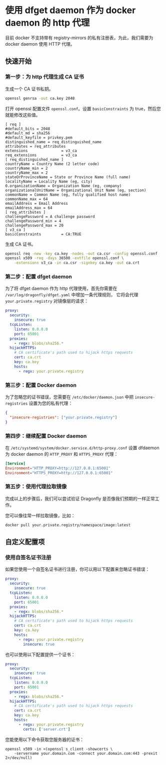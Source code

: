 # 使用 dfget daemon 作为 docker daemon 的 http 代理

目前 docker 不支持带有 registry-mirrors 的私有注册表，为此，我们需要为 docker daemon 使用 HTTP 代理。

## 快速开始

### 第一步：为 http 代理生成 CA 证书

生成一个 CA 证书私钥。

```bash
openssl genrsa -out ca.key 2048
```

打开 openssl 配置文件 `openssl.conf`。设置 `basicConstraints` 为 true，然后您就能修改这些值。

```text
[ req ]
#default_bits = 2048
#default_md = sha256
#default_keyfile = privkey.pem
distinguished_name = req_distinguished_name
attributes = req_attributes
extensions               = v3_ca
req_extensions           = v3_ca
[ req_distinguished_name ]
countryName = Country Name (2 letter code)
countryName_min = 2
countryName_max = 2
stateOrProvinceName = State or Province Name (full name)
localityName = Locality Name (eg, city)
0.organizationName = Organization Name (eg, company)
organizationalUnitName = Organizational Unit Name (eg, section)
commonName = Common Name (eg, fully qualified host name)
commonName_max = 64
emailAddress = Email Address
emailAddress_max = 64
[ req_attributes ]
challengePassword = A challenge password
challengePassword_min = 4
challengePassword_max = 20
[ v3_ca ]
basicConstraints         = CA:TRUE
```

生成 CA 证书。

```bash
openssl req -new -key ca.key -nodes -out ca.csr -config openssl.conf
openssl x509 -req -days 36500 -extfile openssl.conf \
    -extensions v3_ca -in ca.csr -signkey ca.key -out ca.crt
```

### 第二步：配置 dfget daemon

为了将 dfget daemon 作为 http 代理使用，首先你需要在 `/var/log/dragonfly/dfget.yaml` 中增加一条代理规则，
它将会代理 `your.private.registry` 对镜像层的请求：

```yaml
proxy:
  security:
    insecure: true
  tcpListen:
    listen: 0.0.0.0
    port: 65001
  proxies:
    - regx: blobs/sha256.*
  hijackHTTPS:
    # CA certificate's path used to hijack https requests
    cert: ca.crt
    key: ca.key
    hosts:
      - regx: your.private.registry
```

### 第三步：配置 Docker daemon

为了忽略您的证书错误，您需要在
`/etc/docker/daemon.json` 中把 `insecure-registries` 设置为您的私有代理：

```json
{
  "insecure-registries": ["your.private.registry"]
}
```

### 第四步：继续配置 Docker daemon

在 `/etc/systemd/system/docker.service.d/http-proxy.conf` 设置 dfdaemon 为
docker daemon 的 `HTTP_PROXY` 和 `HTTPS_PROXY` 代理：

```toml
[Service]
Environment="HTTP_PROXY=http://127.0.0.1:65001"
Environment="HTTPS_PROXY=http://127.0.0.1:65001"
```

### 第五步：使用代理拉取镜像

完成以上的步骤后，我们可以尝试验证 Dragonfly 是否像我们预期的一样正常工作。

您可以像往常一样拉取镜像，比如：

```bash
docker pull your.private.registry/namespace/image:latest
```

## 自定义配置项

### 使用自签名证书注册

如果您使用一个自签名证书进行注册，你可以用以下配置来忽略证书错误：

```yaml
proxy:
  security:
    insecure: true
  tcpListen:
    listen: 0.0.0.0
    port: 65001
  proxies:
    - regx: blobs/sha256.*
  hijackHTTPS:
    # CA certificate's path used to hijack https requests
    cert: ca.crt
    key: ca.key
    hosts:
      - regx: your.private.registry
        insecure: true
```

也可以使用以下配置提供一个证书：

```yaml
proxy:
  security:
    insecure: true
  tcpListen:
    listen: 0.0.0.0
    port: 65001
  proxies:
    - regx: blobs/sha256.*
  hijackHTTPS:
    # CA certificate's path used to hijack https requests
    cert: ca.crt
    key: ca.key
    hosts:
      - regx: your.private.registry
        certs: ['server.crt']
```

您能使用以下命令获取您服务器的证书：

```shell
openssl x509 -in <(openssl s_client -showcerts \
    -servername your.domain.com -connect your.domain.com:443 -prexit 2>/dev/null)
```
